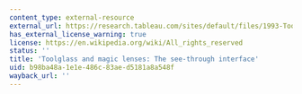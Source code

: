 ```yaml
---
content_type: external-resource
external_url: https://research.tableau.com/sites/default/files/1993-ToolglassMagicLenses.pdf
has_external_license_warning: true
license: https://en.wikipedia.org/wiki/All_rights_reserved
status: ''
title: 'Toolglass and magic lenses: The see-through interface'
uid: b98ba48a-1e1e-486c-83ae-d5181a8a548f
wayback_url: ''
---
```

